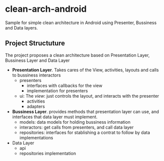 # clean-arch-android
Sample for simple clean architecture in Android using Presenter, Bussiness and Data layers.

## Project Structuture

The project proposes a clean architecture based on Presentation Layer, Bussiness Layer and Data Layer
+ **Presentation Layer**. Takes cares of the View, activities, layouts and calls to bussiness interactors
  - presenters
    - interfaces with callbacks for the view
    - implementation for presenters
  - ui: The *view*: just controls the layout, and interacts with the presenter
    - activities
    - adapters  
+ **Bussiness Layer**. provides  methods that presentation layer can use, and interfaces that data layer must implement.
  - models: data models for holding bussiness information
  - interactors: get calls from presenters, and call data layer
  - repositories: interfaces for stablishing a contrat to follow by data implementations
+ Data Layer
  - api
  - repositories implementation
